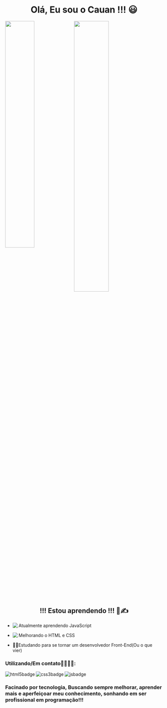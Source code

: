 <h1 align="center">Olá, Eu sou o Cauan !!! 😃</h1>


<img align="left" width="43%" src="https://github-readme-stats.vercel.app/api/top-langs/?username=Cauanz&layout=compact" />

<img align="center" width="47%" src="https://github-readme-stats.vercel.app/api?username=Cauanz&show_icons=true&theme=dracula"/>

<h2 align="center">!!! Estou aprendendo !!! 📖✍️</h2>

<ul>
  <li><img align="left" src="https://img.shields.io/badge/JavaScript-F7DF1E?style=for-the-badge&logo=javascript&logoColor=black"/><p>Atualmente aprendendo JavaScript</p></li>
  <li><img align="left" src="https://img.shields.io/badge/c%23-%23239120.svg?style=for-the-badge&logo=c-sharp&logoColor=white"/><p>Melhorando o HTML e CSS</p></li>
  <li>👨‍💻Estudando para se tornar um desenvolvedor Front-End(Ou o que vier)</li>
</ul>



### Utilizando/Em contato👨‍💻👨‍💻:

  <img align="left" alt="html5badge" src="https://img.shields.io/badge/HTML5-E34F26?style=for-the-badge&logo=html5&logoColor=white"/>
  
  <img align="left" alt="css3badge" src="https://img.shields.io/badge/CSS3-1572B6?style=for-the-badge&logo=css3&logoColor=white"/>
  
  <img align="left" alt="jsbadge" src="https://img.shields.io/badge/JavaScript-323330?style=for-the-badge&logo=javascript&logoColor=F7DF1E"/>
<br>
  
  
  ### Facinado por tecnologia, Buscando sempre melhorar, aprender mais e aperfeiçoar meu conhecimento, sonhando em ser profissional em programação!!! 
